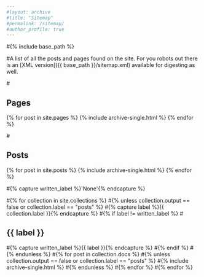 ```yaml
---
#layout: archive
#title: "Sitemap"
#permalink: /sitemap/
#author_profile: true
---
```


#{% include base_path %}

#A list of all the posts and pages found on the site. For you robots out there is an [XML version]({{ base_path }}/sitemap.xml) available for digesting as well.

#<h2>Pages</h2>
{% for post in site.pages %}
  {% include archive-single.html %}
{% endfor %}

#<h2>Posts</h2>
{% for post in site.posts %}
  {% include archive-single.html %}
{% endfor %}

#{% capture written_label %}'None'{% endcapture %}

#{% for collection in site.collections %}
#{% unless collection.output == false or collection.label == "posts" %}
  #{% capture label %}{{ collection.label }}{% endcapture %}
  #{% if label != written_label %}
  #<h2>{{ label }}</h2>
  #{% capture written_label %}{{ label }}{% endcapture %}
  #{% endif %}
#{% endunless %}
#{% for post in collection.docs %}
  #{% unless collection.output == false or collection.label == "posts" %}
  #{% include archive-single.html %}
  #{% endunless %}
#{% endfor %}
#{% endfor %}
